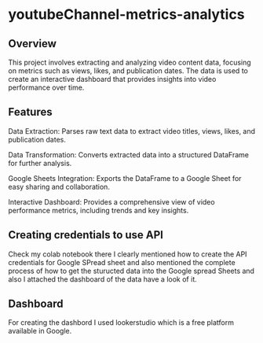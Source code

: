 # youtubeChannel-metrics-analytics

## Overview
This project involves extracting and analyzing video content data, focusing on metrics such as views, likes, and publication dates. The data is used to create an interactive dashboard that provides insights into video performance over time.

## Features
Data Extraction: Parses raw text data to extract video titles, views, likes, and publication dates.

Data Transformation: Converts extracted data into a structured DataFrame for further analysis.

Google Sheets Integration: Exports the DataFrame to a Google Sheet for easy sharing and collaboration.

Interactive Dashboard: Provides a comprehensive view of video performance metrics, including trends and key insights.

## Creating credentials to use API

Check my colab notebook there I clearly mentioned how to create the API credentials for Google SPread sheet and also mentioned the complete process of how to get the sturucted data into the Google spread Sheets and also I attached the dashboard of the data have a look of it.

## Dashboard
For creating the dashbord I used lookerstudio which is a free platform available in Google.
